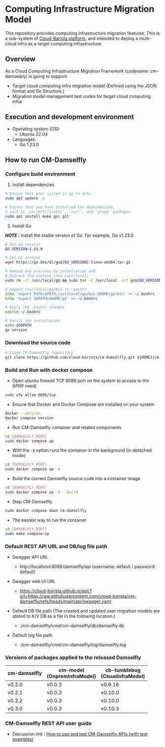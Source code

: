 # Computing Infrastructure Migration Model

This repository provides computing infrastructure migration features.
This is a sub-system of [Cloud-Barista platform](https://cloud-barista.github.io/technology/), and intended to deploy a multi-cloud infra as a target computing infrastructure.

## Overview

As a Cloud Computing Infrastructure Migration Framework (codename: cm-damselply) is going to support:
- Target cloud computing infra migration model (Defined using the JSON format and Go Structure.)
- Migration model management test codes for target cloud computing infra

## Execution and development environment

- Operating system (OS): 
    - Ubuntu 22.04
- Languages: 
    - Go 1.23.0

## How to run CM-Damselfly

### Configure build environment

1. Install dependencies

```bash
# Ensure that your system is up to date
sudo apt update -y

# Ensure that you have installed the dependencies, 
# such as `ca-certificates`, `curl`, and `gnupg` packages.
sudo apt install make gcc git
```
2. Install Go

**_NOTE :_** Install the stable version of Go. For example, Go v1.23.0

```bash
# Set Go version
GO_VERSION=1.23.0

# Get Go archive
wget https://go.dev/dl/go${GO_VERSION}.linux-amd64.tar.gz

# Remove any previous Go installation and
# Extract the archive into /usr/local/
sudo rm -rf /usr/local/go && sudo tar -C /usr/local -xzf go${GO_VERSION}.linux-amd64.tar.gz

# Append /usr/local/go/bin to .bashrc
echo 'export PATH=$PATH:/usr/local/go/bin:$HOME/go/bin' >> ~/.bashrc
echo 'export GOPATH=$HOME/go' >> ~/.bashrc

# Apply the .bashrc changes
source ~/.bashrc

# Verify the installation
echo $GOPATH
go version

```

### Download the source code

```bash
# Clone CM-Damselfly repository
git clone https://github.com/cloud-barista/cm-damselfly.git ${HOME}/cm-damselfly
```

### Build and Run with docker compose
- Open ubuntu firewall TCP 8088 port on the system to access to the API(If need)
```bash
sudo ufw allow 8088/tcp
```

- Ensure that Docker and Docker Compose are installed on your system
```bash
docker --version
docker compose version
```

- Run CM-Damselfly container and related components
```bash
cd [DAMSELFLY_ROOT]
sudo docker compose up
```

- With the `-d` option runs the container in the background (in detached mode)
```bash
cd [DAMSELFLY_ROOT]
sudo docker compose up -d
```

- Build the current Damselfly source code into a container image
```bash
cd [DAMSELFLY_ROOT]
sudo docker compose up -d --build
```

- Stop CM-Damselfly
```bash
sudo docker compose down cm-damselfly
```

- The easiest way to run the container
```bash
cd [DAMSELFLY_ROOT]
sudo make compose-up
```

### Default REST API URL and DB/log file path
- Swagger API URL<BR>
  - http://localhost:8088/damselfly/api (username: default / password: default)

- Swagger web UI URL<BR>
  - https://cloud-barista.github.io/api/?url=https://raw.githubusercontent.com/cloud-barista/cm-damselfly/refs/heads/main/api/swagger.yaml

- Default DB file path (The created and updated user migration models are stored to K/V DB as a file in the following location.)
  - ./cm-damselfly/cmd/cm-damselfly/db/damselfly.db

- Default log file path
  - ./cm-damselfly/cmd/cm-damselfly/log/damselfly.log

### Versions of packages applied to the released Damselfly

| cm-damselfly | cm-model<BR>(OnpremInfraModel) | cb-tumblebug<BR>(CloudInfraModel) |
|--------|--------|--------|
| v0.2.0 | v0.0.3 | v0.9.16 |
| v0.2.1 | v0.0.3 | v0.10.0 |
| v0.2.2 | v0.0.3 | v0.10.0 |
| v0.3.0 | v0.0.3 | v0.10.3 |

### CM-Damselfly REST API user guide
- Discussion link : [How to use and test CM-Damselfly APIs (with test examples)](https://github.com/cloud-barista/cm-damselfly/discussions/25)
